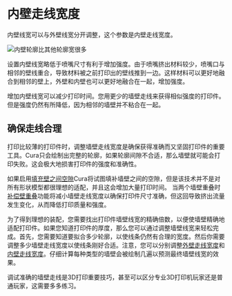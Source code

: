 内壁走线宽度
====
内壁线宽可以与外壁线宽分开调整，这个参数是内壁走线宽度。

![内壁轮廓比其他轮廓宽很多](../../../articles/images/wall_line_width_x.png)

设置内壁线宽略低于喷嘴尺寸有利于增加强度。由于喷嘴挤出材料较少，喷嘴口与相邻的壁线重合，导致材料被之前打印出的壁线推到一边。这样材料可以更好地融合到相邻的壁上，外壁和内壁也可以更好地融合在一起，增加强度。

增加内壁线宽可以减少打印时间。您用更少的墙壁走线来获得相似强度的打印件。但是强度仍然有所降低，因为相邻的墙壁并不粘合在一起。

确保走线合理
----
打印比较薄的打印件时，调整墙壁走线宽度是确保获得准确而又坚固打印件的重要工具。Cura只会绘制出完整的轮廓，如果轮廓间隙不合适，那么墙壁就可能会打印失败。这会极大地损害打印件的强度和准确性。

如果启用[填充壁之间空隙](../shell/fill_perimeter_gaps.md)Cura将试图填补墙壁之间的空隙，但是该技术并不是对所有形状模型都很理想的适配，并且这会增加大量打印时间。 当两个墙壁重叠时[补偿壁重叠](../shell/travel_compensate_overlapping_walls_enabled.md)功能将减小墙壁走线宽度以确保打印件尺寸准确，但这回导致挤出流量发生变化，从而降低打印质量和强度。

为了得到理想的装配，您需要找出打印件墙壁线宽的精确倍数，以便使墙壁精确地适配打印件。如果您知道打印件的厚度，那么您可以通过调整墙壁线宽来轻松完成。首先，您需要知道要拟合多少轮廓，以使线条仍然有合理的宽度。然后你需要调整多少墙壁走线宽度以使线条刚好合适。注意，您可以分别调整[外壁走线宽度](wall_line_width_0.md)和[内壁走线宽度](wall_line_width_x.md)。仔细计算每种类型的墙壁会被绘制几遍以预测最终墙壁线宽的效果。

调试准确的墙壁走线是3D打印重要技巧，甚至可以区分专业3D打印机玩家还是普通玩家，这需要多多练习。